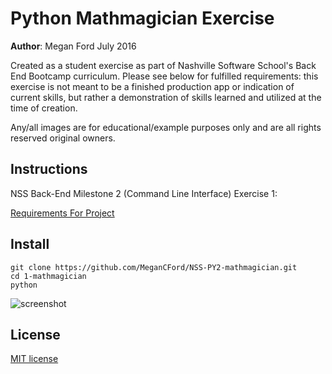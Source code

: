 # Python Mathmagician Exercise

**Author**: Megan Ford July 2016 


Created as a student exercise as part of Nashville Software School's Back End Bootcamp curriculum. Please see below for fulfilled requirements: this exercise is not meant to be a finished production app or indication of current skills, but rather a demonstration of skills learned and utilized at the time of creation.


Any/all images are for educational/example purposes only and are all rights reserved original owners. 


## Instructions


NSS Back-End Milestone 2 (Command Line Interface) Exercise 1: 


[Requirements For Project](https://github.com/nashville-software-school/python-milestones/blob/master/02-command-line-applications/exercises/CLI_MATHMAGICIAN.md)



## Install


``` 
git clone https://github.com/MeganCFord/NSS-PY2-mathmagician.git
cd 1-mathmagician
python
```

![screenshot]()


## License 


[MIT license](LICENSE.md)

